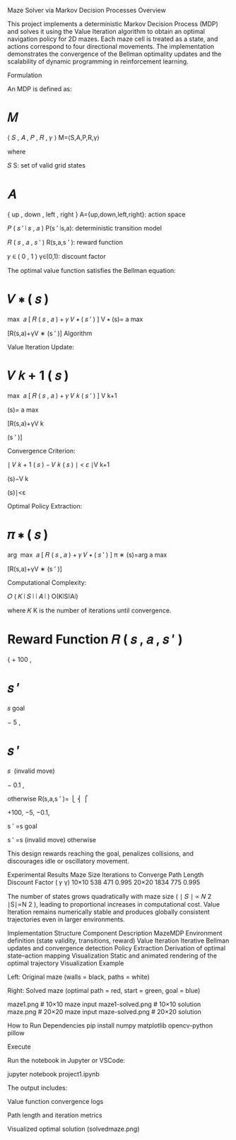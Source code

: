 Maze Solver via Markov Decision Processes
Overview

This project implements a deterministic Markov Decision Process (MDP) and solves it using the Value Iteration algorithm to obtain an optimal navigation policy for 2D mazes.
Each maze cell is treated as a state, and actions correspond to four directional movements.
The implementation demonstrates the convergence of the Bellman optimality updates and the scalability of dynamic programming in reinforcement learning.

Formulation

An MDP is defined as:

𝑀
=
⟨
𝑆
,
𝐴
,
𝑃
,
𝑅
,
𝛾
⟩
M=⟨S,A,P,R,γ⟩

where

𝑆
S: set of valid grid states

𝐴
=
{
up
,
down
,
left
,
right
}
A={up,down,left,right}: action space

𝑃
(
𝑠
′
∣
𝑠
,
𝑎
)
P(s
′
∣s,a): deterministic transition model

𝑅
(
𝑠
,
𝑎
,
𝑠
′
)
R(s,a,s
′
): reward function

𝛾
∈
(
0
,
1
)
γ∈(0,1): discount factor

The optimal value function satisfies the Bellman equation:

𝑉
∗
(
𝑠
)
=
max
⁡
𝑎
[
𝑅
(
𝑠
,
𝑎
)
+
𝛾
𝑉
∗
(
𝑠
′
)
]
V
∗
(s)=
a
max
	​

[R(s,a)+γV
∗
(s
′
)]
Algorithm

Value Iteration Update:

𝑉
𝑘
+
1
(
𝑠
)
=
max
⁡
𝑎
[
𝑅
(
𝑠
,
𝑎
)
+
𝛾
𝑉
𝑘
(
𝑠
′
)
]
V
k+1
	​

(s)=
a
max
	​

[R(s,a)+γV
k
	​

(s
′
)]

Convergence Criterion:

∣
𝑉
𝑘
+
1
(
𝑠
)
−
𝑉
𝑘
(
𝑠
)
∣
<
𝜀
∣V
k+1
	​

(s)−V
k
	​

(s)∣<ε

Optimal Policy Extraction:

𝜋
∗
(
𝑠
)
=
arg
⁡
max
⁡
𝑎
[
𝑅
(
𝑠
,
𝑎
)
+
𝛾
𝑉
∗
(
𝑠
′
)
]
π
∗
(s)=arg
a
max
	​

[R(s,a)+γV
∗
(s
′
)]

Computational Complexity:

𝑂
(
𝐾
∣
𝑆
∣
∣
𝐴
∣
)
O(K∣S∣∣A∣)

where 
𝐾
K is the number of iterations until convergence.

Reward Function
𝑅
(
𝑠
,
𝑎
,
𝑠
′
)
=
{
+
100
,
	
𝑠
′
=
𝑠
goal


−
5
,
	
𝑠
′
=
𝑠
 (invalid move)


−
0.1
,
	
otherwise
R(s,a,s
′
)=
⎩
⎨
⎧
	​

+100,
−5,
−0.1,
	​

s
′
=s
goal
	​

s
′
=s (invalid move)
otherwise
	​


This design rewards reaching the goal, penalizes collisions, and discourages idle or oscillatory movement.

Experimental Results
Maze Size	Iterations to Converge	Path Length	Discount Factor (
𝛾
γ)
10×10	538	471	0.995
20×20	1834	775	0.995

The number of states grows quadratically with maze size (
∣
𝑆
∣
∝
𝑁
2
∣S∣∝N
2
), leading to proportional increases in computational cost.
Value Iteration remains numerically stable and produces globally consistent trajectories even in larger environments.

Implementation Structure
Component	Description
MazeMDP	Environment definition (state validity, transitions, reward)
Value Iteration	Iterative Bellman updates and convergence detection
Policy Extraction	Derivation of optimal state–action mapping
Visualization	Static and animated rendering of the optimal trajectory
Visualization Example

Left: Original maze (walls = black, paths = white)

Right: Solved maze (optimal path = red, start = green, goal = blue)

maze1.png           # 10×10 maze input
maze1-solved.png    # 10×10 solution
maze.png            # 20×20 maze input
maze-solved.png     # 20×20 solution

How to Run
Dependencies
pip install numpy matplotlib opencv-python pillow

Execute

Run the notebook in Jupyter or VSCode:

jupyter notebook project1.ipynb


The output includes:

Value function convergence logs

Path length and iteration metrics

Visualized optimal solution (solvedmaze.png)
